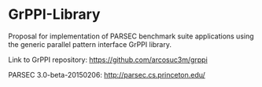 # GrPPI-Library

Proposal for implementation of PARSEC benchmark suite applications using the generic parallel pattern interface GrPPI library.


Link to GrPPI repository: https://github.com/arcosuc3m/grppi

PARSEC 3.0-beta-20150206: http://parsec.cs.princeton.edu/
